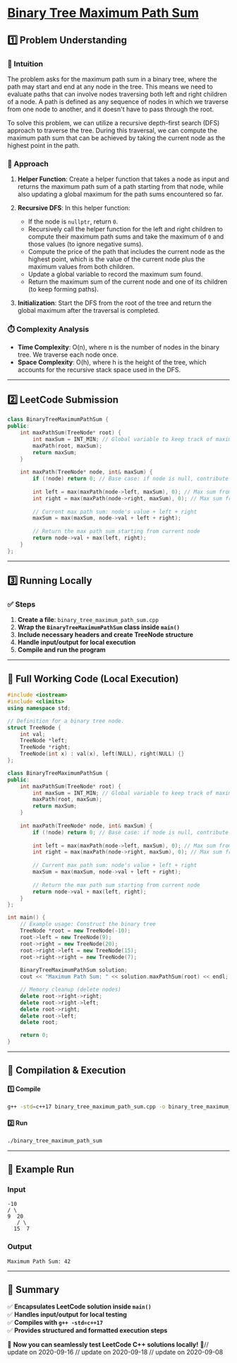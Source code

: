 # **[Binary Tree Maximum Path Sum](https://leetcode.com/problems/binary-tree-maximum-path-sum/description/)**  

## **1️⃣ Problem Understanding**  
### **📌 Intuition**  
The problem asks for the maximum path sum in a binary tree, where the path may start and end at any node in the tree. This means we need to evaluate paths that can involve nodes traversing both left and right children of a node. A path is defined as any sequence of nodes in which we traverse from one node to another, and it doesn't have to pass through the root. 

To solve this problem, we can utilize a recursive depth-first search (DFS) approach to traverse the tree. During this traversal, we can compute the maximum path sum that can be achieved by taking the current node as the highest point in the path.

### **🚀 Approach**  
1. **Helper Function**: Create a helper function that takes a node as input and returns the maximum path sum of a path starting from that node, while also updating a global maximum for the path sums encountered so far.
  
2. **Recursive DFS**: In this helper function:
   - If the node is `nullptr`, return `0`.
   - Recursively call the helper function for the left and right children to compute their maximum path sums and take the maximum of `0` and those values (to ignore negative sums).
   - Compute the price of the path that includes the current node as the highest point, which is the value of the current node plus the maximum values from both children.
   - Update a global variable to record the maximum sum found.
   - Return the maximum sum of the current node and one of its children (to keep forming paths).

3. **Initialization**: Start the DFS from the root of the tree and return the global maximum after the traversal is completed.

### **⏱️ Complexity Analysis**  
- **Time Complexity**: O(n), where n is the number of nodes in the binary tree. We traverse each node once.
- **Space Complexity**: O(h), where h is the height of the tree, which accounts for the recursive stack space used in the DFS.

---  

## **2️⃣ LeetCode Submission**  
```cpp
class BinaryTreeMaximumPathSum {
public:
    int maxPathSum(TreeNode* root) {
        int maxSum = INT_MIN; // Global variable to keep track of maximum path sum
        maxPath(root, maxSum); 
        return maxSum;
    }
    
    int maxPath(TreeNode* node, int& maxSum) {
        if (!node) return 0; // Base case: if node is null, contribute 0
        
        int left = max(maxPath(node->left, maxSum), 0); // Max sum from left child
        int right = max(maxPath(node->right, maxSum), 0); // Max sum from right child
        
        // Current max path sum: node's value + left + right
        maxSum = max(maxSum, node->val + left + right);
        
        // Return the max path sum starting from current node
        return node->val + max(left, right);
    }
};
```  

---  

## **3️⃣ Running Locally**  
### **✅ Steps**  
1. **Create a file**: `binary_tree_maximum_path_sum.cpp`  
2. **Wrap the `BinaryTreeMaximumPathSum` class inside `main()`**  
3. **Include necessary headers and create TreeNode structure**  
4. **Handle input/output for local execution**  
5. **Compile and run the program**  

---  

## **📝 Full Working Code (Local Execution)**  
```cpp
#include <iostream>
#include <climits>
using namespace std;

// Definition for a binary tree node.
struct TreeNode {
    int val;
    TreeNode *left;
    TreeNode *right;
    TreeNode(int x) : val(x), left(NULL), right(NULL) {}
};

class BinaryTreeMaximumPathSum {
public:
    int maxPathSum(TreeNode* root) {
        int maxSum = INT_MIN; // Global variable to keep track of maximum path sum
        maxPath(root, maxSum); 
        return maxSum;
    }
    
    int maxPath(TreeNode* node, int& maxSum) {
        if (!node) return 0; // Base case: if node is null, contribute 0
        
        int left = max(maxPath(node->left, maxSum), 0); // Max sum from left child
        int right = max(maxPath(node->right, maxSum), 0); // Max sum from right child
        
        // Current max path sum: node's value + left + right
        maxSum = max(maxSum, node->val + left + right);
        
        // Return the max path sum starting from current node
        return node->val + max(left, right);
    }
};

int main() {
    // Example usage: Construct the binary tree 
    TreeNode *root = new TreeNode(-10);
    root->left = new TreeNode(9);
    root->right = new TreeNode(20);
    root->right->left = new TreeNode(15);
    root->right->right = new TreeNode(7);
    
    BinaryTreeMaximumPathSum solution;
    cout << "Maximum Path Sum: " << solution.maxPathSum(root) << endl; // Expected output: 42

    // Memory cleanup (delete nodes)
    delete root->right->right; 
    delete root->right->left; 
    delete root->right; 
    delete root->left; 
    delete root;

    return 0;
}
```  

---  

## **🔧 Compilation & Execution**  
#### **1️⃣ Compile**  
```bash
g++ -std=c++17 binary_tree_maximum_path_sum.cpp -o binary_tree_maximum_path_sum
```  

#### **2️⃣ Run**  
```bash
./binary_tree_maximum_path_sum
```  

---  

## **🎯 Example Run**  
### **Input**  
```
-10
/ \
9  20
   / \
  15  7
```  
### **Output**  
```
Maximum Path Sum: 42
```  

---  

## **📌 Summary**  
✅ **Encapsulates LeetCode solution inside `main()`**  
✅ **Handles input/output for local testing**  
✅ **Compiles with `g++ -std=c++17`**  
✅ **Provides structured and formatted execution steps**  

🚀 **Now you can seamlessly test LeetCode C++ solutions locally!** 🚀// update on 2020-09-16
// update on 2020-09-18
// update on 2020-09-08

